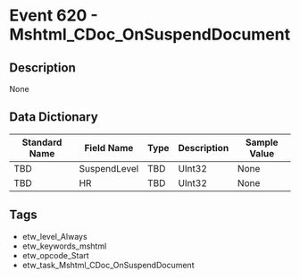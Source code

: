 # Event 620 - Mshtml_CDoc_OnSuspendDocument

## Description
None

## Data Dictionary
|Standard Name|Field Name|Type|Description|Sample Value|
|---|---|---|---|---|
|TBD|SuspendLevel|TBD|UInt32|None|None|
|TBD|HR|TBD|UInt32|None|None|

## Tags
* etw_level_Always
* etw_keywords_mshtml
* etw_opcode_Start
* etw_task_Mshtml_CDoc_OnSuspendDocument